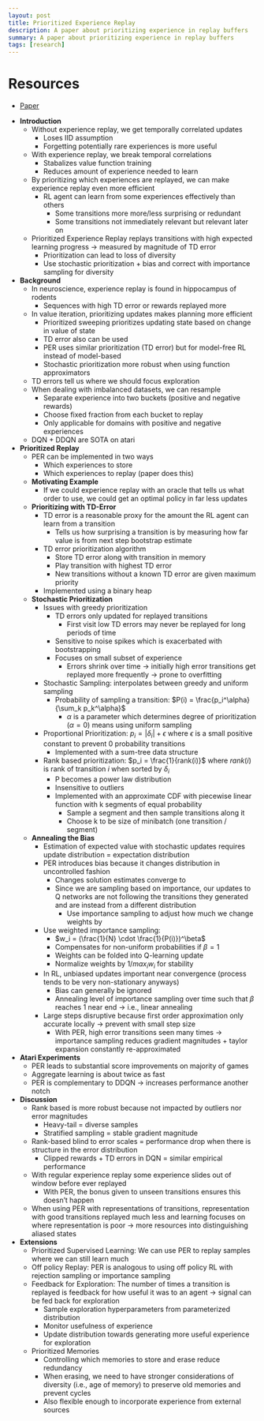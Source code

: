 ```yaml
---
layout: post
title: Prioritized Experience Replay
description: A paper about prioritizing experience in replay buffers
summary: A paper about prioritizing experience in replay buffers
tags: [research]
---
```


# Resources
- [Paper](https://arxiv.org/abs/1511.05952)

* **Introduction**  
  * Without experience replay, we get temporally correlated updates  
    * Loses IID assumption  
    * Forgetting potentially rare experiences is more useful  
  * With experience replay, we break temporal correlations  
    * Stabalizes value function training  
    * Reduces amount of experience needed to learn  
  * By prioritizing which experiences are replayed, we can make experience replay even more efficient  
    * RL agent can learn from some experiences effectively than others  
      * Some transitions more more/less surprising or redundant  
      * Some transitions not immediately relevant but relevant later on  
  * Prioritized Experience Replay replays transitions with high expected learning progress → measured by magnitude of TD error  
    * Prioritization can lead to loss of diversity  
    * Use stochastic prioritization + bias and correct with importance sampling for diversity   
* **Background**  
  * In neuroscience, experience replay is found in hippocampus of rodents  
    * Sequences with high TD error or rewards replayed more  
  * In value iteration, prioritizing updates makes planning more efficient  
    * Prioritized sweeping prioritizes updating state based on change in value of state  
    * TD error also can be used  
    * PER uses similar prioritization (TD error) but for model-free RL instead of model-based  
    * Stochastic prioritization more robust when using function approximators  
  * TD errors tell us where we should focus exploration  
  * When dealing with imbalanced datasets, we can resample  
    * Separate experience into two buckets (positive and negative rewards)  
    * Choose fixed fraction from each bucket to replay  
    * Only applicable for domains with positive and negative experiences  
  * DQN + DDQN are SOTA on atari  
* **Prioritized Replay**  
  * PER can be implemented in two ways  
    * Which experiences to store  
    * Which experiences to replay (paper does this)  
  * **Motivating Example**  
    * If we could experience replay with an oracle that tells us what order to use, we could get an optimal policy in far less updates   
  * **Prioritizing with TD-Error**  
    * TD error is a reasonable proxy for the amount the RL agent can learn from a transition  
      * Tells us how surprising a transition is by measuring how far value is from next step bootstrap estimate  
    * TD error prioritization algorithm  
      * Store TD error along with transition in memory  
      * Play transition with highest TD error  
      * New transitions without a known TD error are given maximum priority  
    * Implemented using a binary heap  
  * **Stochastic Prioritization**  
    * Issues with greedy prioritization  
      * TD errors only updated for replayed transitions  
        * First visit low TD errors may never be replayed for long periods of time  
      * Sensitive to noise spikes which is exacerbated with bootstrapping  
      * Focuses on small subset of experience  
        * Errors shrink over time → initially high error transitions get replayed more frequently → prone to overfitting  
    * Stochastic Sampling: interpolates between greedy and uniform sampling  
      * Probability of sampling a transition: $P(i) = \frac{p_i^\alpha}{\sum_k p_k^\alpha}$  
        * $\alpha$ is a parameter which determines degree of prioritization ($\alpha = 0$) means using uniform sampling  
    * Proportional Prioritization: $p_i = \vert\delta_i\vert + \epsilon$ where $\epsilon$ is a small positive constant to prevent 0 probability transitions  
      * Implemented with a sum-tree data structure  
    * Rank based prioritization: $p_i = \frac{1}{rank(i)}$ where $rank(i)$ is rank of transition $i$ when sorted by $\delta_i$  
      * P becomes a power law distribution  
      * Insensitive to outliers  
      * Implemented with an approximate CDF with piecewise linear function with k segments of equal probability  
        * Sample a segment and then sample transitions along it  
        * Choose k to be size of minibatch (one transition / segment)  
  * **Annealing the Bias**  
    * Estimation of expected value with stochastic updates requires update distribution = expectation distribution  
    * PER introduces bias because it changes distribution in uncontrolled fashion  
      * Changes solution estimates converge to  
      * Since we are sampling based on importance, our updates to Q networks are not following the transitions they generated and are instead from a different distribution  
        * Use importance sampling to adjust how much we change weights by  
    * Use weighted importance sampling:  
      * $w_i = (\frac{1}{N} \cdot \frac{1}{P(i)})^\beta$  
      * Compensates for non-uniform probabilities if $\beta=1$  
      * Weights can be folded into Q-learning update  
      * Normalize weights by $1/max_i w_i$ for stability  
    * In RL, unbiased updates important near convergence (process tends to be very non-stationary anyways)  
      * Bias can generally be ignored  
      * Annealing level of importance sampling over time such that $\beta$ reaches 1 near end → i.e., linear annealing  
    * Large steps disruptive because first order approximation only accurate locally → prevent with small step size  
      * With PER, high error transitions seen many times → importance sampling reduces gradient magnitudes + taylor expansion constantly re-approximated  
* **Atari Experiments**  
  * PER leads to substantial score improvements on majority of games  
  * Aggregate learning is about twice as fast  
  * PER is complementary to DDQN → increases performance another notch  
* **Discussion**  
  * Rank based is more robust because not impacted by outliers nor error magnitudes  
    * Heavy-tail = diverse samples  
    * Stratified sampling = stable gradient magnitude  
  * Rank-based blind to error scales  = performance drop when there is structure in the error distribution  
    * Clipped rewards + TD errors in DQN = similar empirical performance  
  * With regular experience replay some experience slides out of window before ever replayed  
    * With PER, the bonus given to unseen transitions ensures this doesn’t happen  
  * When using PER with representations of transitions, representation with good transitions replayed much less and learning focuses on where representation is poor → more resources into distinguishing aliased states  
* **Extensions**  
  * Prioritized Supervised Learning: We can use PER to replay samples where we can still learn much  
  * Off policy Replay: PER is analogous to using off policy RL with rejection sampling or importance sampling  
  * Feedback for Exploration: The number of times a transition is replayed is feedback for how useful it was to an agent → signal can be fed back for exploration  
    * Sample exploration hyperparameters from parameterized distribution  
    * Monitor usefulness of experience  
    * Update distribution towards generating more useful experience for exploration  
  * Prioritized Memories  
    * Controlling which memories to store and erase reduce redundancy  
    * When erasing, we need to have stronger considerations of diversity (i.e., age of memory) to preserve old memories and prevent cycles  
    * Also flexible enough to incorporate experience from external sources